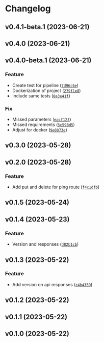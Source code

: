 # Changelog

<!--next-version-placeholder-->

## v0.4.1-beta.1 (2023-06-21)


## v0.4.0 (2023-06-21)


## v0.4.0-beta.1 (2023-06-21)
### Feature
* Create test for pipeline ([`7d96c6e`](https://github.com/tlsabara/vue_fastapi_model/commit/7d96c6e6f2197e88e7be046edb0119b7cb337c7a))
* Dockerization of project ([`279f1e8`](https://github.com/tlsabara/vue_fastapi_model/commit/279f1e8ec9285942ff8b7a4e554b06ce695d0157))
* Include same tests ([`8a3e41f`](https://github.com/tlsabara/vue_fastapi_model/commit/8a3e41f5da53d296586e3cdf870a59e962e5e8ec))

### Fix
* Missed parameters ([`eacf123`](https://github.com/tlsabara/vue_fastapi_model/commit/eacf123cf725bfcf1775597c40667e5a21a1a3af))
* Missed requirements ([`5c598d5`](https://github.com/tlsabara/vue_fastapi_model/commit/5c598d5f280d2cbfcbe5ae2e0fa931aff185f8ec))
* Adjust for docker ([`9e0873e`](https://github.com/tlsabara/vue_fastapi_model/commit/9e0873ea93f47730c7c61c7a3b24ebca79d8cba4))

## v0.3.0 (2023-05-28)


## v0.2.0 (2023-05-28)
### Feature
* Add put and delete for ping route ([`f4c1dfb`](https://github.com/tlsabara/vue_fastapi_model/commit/f4c1dfbb3b374ba86144bd5d923e5ffe50f81082))

## v0.1.5 (2023-05-24)


## v0.1.4 (2023-05-23)
### Feature
* Version and responses ([`d82b1cb`](https://github.com/tlsabara/vue_fastapi_model/commit/d82b1cbd061351fdba39df9ffabc283c960b6fc7))

## v0.1.3 (2023-05-22)
### Feature
* Add version on api responses ([`c4b4350`](https://github.com/tlsabara/vue_fastapi_model/commit/c4b4350ec01f77fc9dcbc0f7a2e6f6c3a0c2bf4e))

## v0.1.2 (2023-05-22)


## v0.1.1 (2023-05-22)


## v0.1.0 (2023-05-22)


